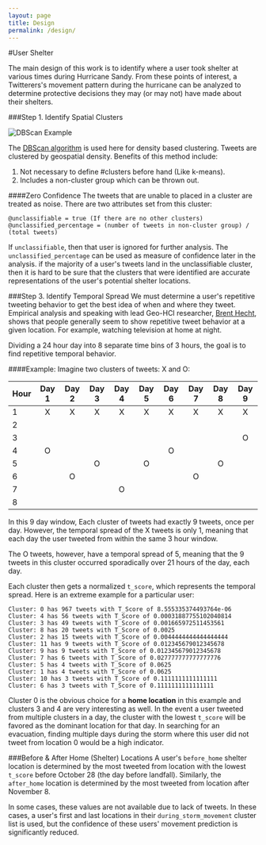 ```yaml
---
layout: page
title: Design
permalink: /design/
---
```


#User Shelter

The main design of this work is to identify where a user took shelter at various times during Hurricane Sandy.  From these points of interest, a Twitterers's movement pattern during the hurricane can be analyzed to determine protective decisions they may (or may not) have made about their shelters.

###Step 1. Identify Spatial Clusters

![DBScan Example]({{site.baseurl}}/img_exports/DB_Scan_GoogleEarth.png "DB Scan Example")

The [DBScan algorithm](http://en.wikipedia.org/wiki/DBSCAN) is used here for density based clustering.  Tweets are clustered by geospatial density.  Benefits of this method include:

1. Not necessary to define #clusters before hand (Like k-means).
2. Includes a non-cluster group which can be thrown out.

####Zero Confidence
The tweets that are unable to placed in a cluster are treated as noise.  There are two attributes set from this cluster:
	
	@unclassifiable = true (If there are no other clusters)
	@unclassified_percentage = (number of tweets in non-cluster group) / (total tweets)

If ```unclassifiable```, then that user is ignored for further analysis.  The ```unclassified_percentage``` can be used as measure of confidence later in the analysis.  if the majority of a user's tweets land in the unclassifiable cluster, then it is hard to be sure that the clusters that were identified are accurate representations of the user's potential shelter locations.



###Step 3. Identify Temporal Spread
We must determine a user's repetitive tweeting behavior to get the best idea of when and where they tweet.  Empirical analysis and speaking with lead Geo-HCI researcher, [Brent Hecht](http://www.brenthecht.com/), shows that people generally seem to show repetitive tweet behavior at a given location.  For example, watching television at home at night.

Dividing a 24 hour day into 8 separate time bins of 3 hours, the goal is to find repetitive temporal behavior.

####Example:
Imagine two clusters of tweets: X and O:

|Hour | Day 1 | Day 2 | Day 3 | Day 4 | Day 5 | Day 6 | Day 7 | Day 8 | Day 9 |
|:--- |:-----:|:-----:|:-----:|:-----:|:-----:|:-----:|:-----:|:-----:|:-----:|
|1    |  X    |  X    |  X    |  X    |  X    |   X   |   X   |   X   |  X    |
|2    |       |       |       |       |       |       |       |       |       |
|3    |       |       |       |       |       |       |       |       |  O    |
|4    |  O    |       |       |       |       |   O   |       |       |       |
|5    |       |       |  O    |       |  O    |       |       |    O  |       |
|6    |       |  O    |       |       |       |       |   O   |       |       |
|7    |       |       |       |  O    |       |       |       |       |       |
|8    |       |       |       |       |       |       |       |       |       |

In this 9 day window, Each cluster of tweets had exactly 9 tweets, once per day.  However, the temporal spread of the X tweets is only 1, meaning that each day the user tweeted from within the same 3 hour window.

The O tweets, however, have a temporal spread of 5, meaning that the 9 tweets in this cluster occurred sporadically over 21 hours of the day, each day.

Each cluster then gets a normalized ```t_score```, which represents the temporal spread.  Here is an extreme example for a particular user:

	Cluster: 0 has 967 tweets with T_Score of 8.555335374493764e-06
	Cluster: 4 has 56 tweets with T_Score of 0.00031887755102040814
	Cluster: 3 has 49 tweets with T_Score of 0.001665972511453561
	Cluster: 8 has 20 tweets with T_Score of 0.0025
	Cluster: 2 has 15 tweets with T_Score of 0.0044444444444444444
	Cluster: 11 has 9 tweets with T_Score of 0.012345679012345678
	Cluster: 9 has 9 tweets with T_Score of 0.012345679012345678
	Cluster: 7 has 6 tweets with T_Score of 0.027777777777777776
	Cluster: 5 has 4 tweets with T_Score of 0.0625
	Cluster: 1 has 4 tweets with T_Score of 0.0625
	Cluster: 10 has 3 tweets with T_Score of 0.1111111111111111
	Cluster: 6 has 3 tweets with T_Score of 0.1111111111111111

Cluster 0 is the obvious choice for a **home location** in this example and clusters 3 and 4 are very interesting as well.  In the event a user tweeted from multiple clusters in a day, the cluster with the lowest ```t_score``` will be favored as the dominant location for that day.  In searching for an evacuation, finding multiple days during the storm where this user did not tweet from location 0 would be a high indicator.


###Before & After Home (Shelter) Locations
A user's ```before_home``` shelter location is determined by the most tweeted from location with the lowest ```t_score``` before October 28 (the day before landfall).  Similarly, the ```after_home``` location is determined by the most tweeted from location after November 8.

In some cases, these values are not available due to lack of tweets.  In these cases, a user's first and last locations in their ```during_storm_movement```  cluster list is used, but the   confidence of these users' movement prediction is significantly reduced.